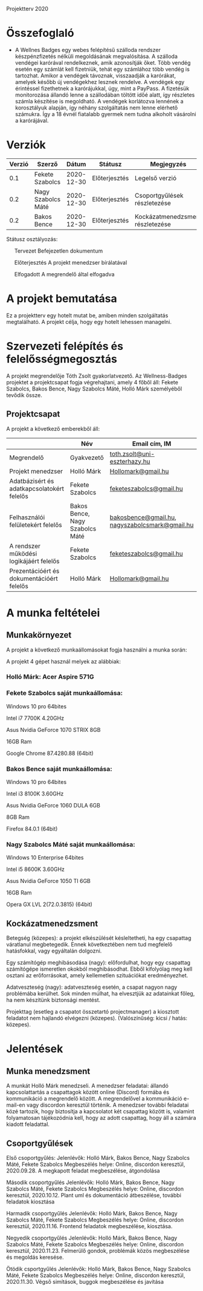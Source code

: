 ﻿Projektterv 2020
# **Összefoglaló**
- A Wellnes Badges egy webes felépítésű szálloda rendszer készpénzfizetés nélküli megoldásának megvalósítása. A szálloda vendégei karórával rendelkeznek, amik azonosítják őket. Több vendég esetén egy számlát kell fizetniük, tehát egy számlához több vendég is tartozhat. Amikor a vendégek távoznak, visszaadják a karórákat, amelyek később új vendégekhez lesznek rendelve. A vendégek egy érintéssel fizethetnek a karórájukkal, úgy, mint a PayPass. A fizetésük monitorozása állandó lenne a szállodában töltött időé alatt, így részletes számla készítése is megoldható. A vendégek korlátozva lennének a korosztályuk alapján, így néhány szolgáltatás nem lenne elérhető számukra. Így a 18 évnél fiatalabb gyermek nem tudna alkoholt vásárolni a karórájával.
# **Verziók**


|Verzió|Szerző|Dátum|Státusz|Megjegyzés|
| - | - | - | - | - |
|0.1|Fekete Szabolcs|2020-12-30|Előterjesztés|Legelső verzió|
|0.2|Nagy Szabolcs Máté|2020-12-30|Előterjesztés|Csoportgyűlések részletezése|
|0.2|Bakos Bence|2020-12-30|Előterjesztés|Kockázatmenedzsment részletezése|

Státusz osztályozás:

`	`Tervezet	Befejezetlen dokumentum

`	`Előterjesztés	A projekt menedzser bírálatával

`	`Elfogadott	A megrendelő által elfogadva 
# **A projekt bemutatása**
Ez a projektterv egy hotelt mutat be, amiben minden szolgáltatás megtalálható. A projekt célja, hogy egy hotelt lehessen managelni.
# **Szervezeti felépítés és felelősségmegosztás**
A projekt megrendelője Tóth Zsolt gyakorlatvezető. Az Wellness-Badges projektet a projektcsapat fogja végrehajtani, amely 4 főből áll: Fekete Szabolcs, Bakos Bence, Nagy Szabolcs Máté, Holló Márk személyéből tevődik össze.
## **Projektcsapat**
A projekt a következő emberekből áll:

||Név|Email cím, IM|
| - | - | - |
|Megrendelő|Gyakvezető|toth.zsolt@uni-eszterhazy.hu|
|Projekt menedzser|Holló Márk|Hollomark@gmail.hu|
|Adatbázisért és adatkapcsolatokért felelős|Fekete Szabolcs|feketeszabolcs@gmail.hu|
|Felhasználói felületekért felelős|Bakos Bence, Nagy Szabolcs Máté|<bakosbence@gmail.hu>, nagyszabolcsmark@gmail.hu|
|A rendszer működési logikájáért felelős|Fekete Szabolcs|feketeszabolcs@gmail.hu|
|Prezentációért és dokumentációért felelős |Holló Márk|Hollomark@gmail.hu|
# **A munka feltételei**
## **Munkakörnyezet**
A projekt a következő munkaállomásokat fogja használni a munka során:

A projekt 4 gépet használ melyek az alábbiak: 
### Holló Márk: Acer Aspire 571G
### Fekete Szabolcs saját munkaállomása:
Windows 10 pro 64bites

Intel i7 7700K 4.20GHz

Asus Nvidia GeForce 1070 STRIX 8GB

16GB Ram

Google Chrome 87.4280.88 (64bit)

### Bakos Bence saját munkaállomása:
Windows 10 pro 64bites

Intel i3 8100K 3.60GHz

Asus Nvidia GeForce 1060 DULA 6GB

8GB Ram

Firefox 84.0.1 (64bit)

### Nagy Szabolcs Máté saját munkaállomása:
Windows 10 Enterprise 64bites

Intel i5 8600K 3.60GHz

Asus Nvidia GeForce 1050 TI 6GB

16GB Ram

Opera GX LVL 2(72.0.3815) (64bit)

## **Kockázatmenedzsment**
Betegség (közepes): a projekt elkészülését késleltetheti, ha egy csapattag váratlanul megbetegedik. Ennek következtében nem tud megfelelő hatásfokkal, vagy egyáltalán dolgozni. 

Egy számítógép meghibásodása (nagy): előfordulhat, hogy egy csapattag számítógépe ismeretlen okokból meghibásodhat. Ebből kifolyólag meg kell osztani az erőforrásokat, amely kellemetlen szituációkat eredményezhet. 

Adatveszteség (nagy): adatveszteség esetén, a csapat nagyon nagy problémába kerülhet. Sok minden múlhat, ha elvesztjük az adatainkat főleg, ha nem készítünk biztonsági mentést. 

Projekttag (esetleg a csapatot összetartó projectmanager) a kiosztott feladatot nem hajlandó elvégezni (közepes). (Valószínűség: kicsi / hatás: közepes).
# **Jelentések**
## **Munka menedzsment**
A munkát Holló Márk menedzseli. A menedzser feladatai: állandó kapcsolattartás a csapattagok között online (Discord) formába és kommunikáció a megrendelő között. A megrendelővel a kommunikáció e-mail-en vagy discordon keresztül történik. A menedzser további feladatai közé tartozik, hogy biztosítja a kapcsolatot két csapattag között is, valamint folyamatosan tájékozódnia kell, hogy az adott csapattag, hogy áll a számára kiadott feladattal.
## **Csoportgyűlések**
Első csoportgyűlés:
Jelenlévők: Holló Márk, Bakos Bence, Nagy Szabolcs Máté, Fekete Szabolcs
Megbeszélés helye: Online, discordon keresztül, 2020.09.28.
A megkapott feladat megbeszélése, átgondolása

Második csoportgyűlés
Jelenlévők: Holló Márk, Bakos Bence, Nagy Szabolcs Máté, Fekete Szabolcs
Megbeszélés helye: Online, discordon keresztül, 2020.10.12.
Plant uml és dokumentáció átbeszélése, további feladatok kiosztása

Harmadik csoportgyűlés
Jelenlévők: Holló Márk, Bakos Bence, Nagy Szabolcs Máté, Fekete Szabolcs
Megbeszélés helye: Online, discordon keresztül, 2020.11.16.
Frontend feladatok megbeszélése, kiosztása.

Negyedik csoportgyűlés
Jelenlévők: Holló Márk, Bakos Bence, Nagy Szabolcs Máté, Fekete Szabolcs
Megbeszélés helye: Online, discordon keresztül, 2020.11.23.
Felmerülő gondok, problémák közös megbeszélése és megoldás keresése.

Ötödik csportgyűlés
Jelenlévők: Holló Márk, Bakos Bence, Nagy Szabolcs Máté, Fekete Szabolcs
Megbeszélés helye: Online, discordon keresztül, 2020.11.30.
Végső simítások, buggok megbeszélése és javítása


